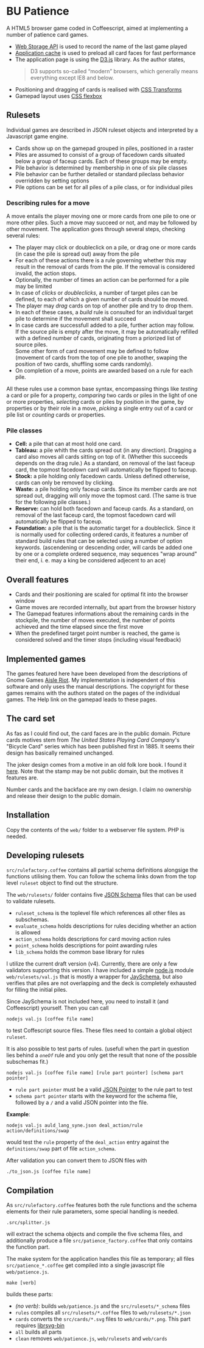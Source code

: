 # BU Patience

A HTML5 browser game coded in Coffeescript, aimed at implementing a number of patience card games.

- [Web Storage API](http://www.whatwg.org/specs/web-apps/current-work/multipage/webstorage.html)
  is used to record the name of the last game played
- [Application cache](http://www.whatwg.org/specs/web-apps/current-work/multipage/offline.html#appcache)
  is used to preload all card faces for fast performance
- The application page is using the [D3.js](https://github.com/mbostock/d3/wiki) library.
  As the author states, 
  > D3 supports so-called “modern” browsers, which generally means everything except IE8 and below.
- Positioning and dragging of cards is realised with [CSS Transforms](http://www.w3.org/TR/css3-transforms)
- Gamepad layout uses [CSS flexbox](http://www.w3.org/TR/css3-flexbox)

## Rulesets

Individual games are described in JSON ruleset objects and interpreted by a Javascript game engine.

- Cards show up on the gamepad grouped in piles, positioned in a raster 
- Piles are assumed to consist of a group of facedown cards situated below a group of faceup cards.
  Each of these groups may be empty.
- Pile behavior is determined by membership in one of six pile classes
- Pile behavior can be further detailed or standard pileclass behavior overridden by setting options
- Pile options can be set for all piles of a pile class, or for individual piles

### Describing rules for a move

A move entails the player moving one or more cards from one pile to one or more other piles.
Such a move may succeed or not, and may be followed by other movement. The application goes through
several steps, checking several rules:

- The player may click or doubleclick on a pile, or drag one or more cards (in case the pile is
  spread out) away from the pile
- For each of these actions there is a rule governing whether this may result in the removal of
  cards from the pile. If the removal is considered invalid, the action stops.
- Optionally, the number of times an action can be performed for a pile may be limited
- In case of _clicks_ or _doubleclicks_, a number of target piles can be defined, to each of which
  a given number of cards should be moved.
- The player may _drag_ cards on top of another pile and try to drop them.
- In each of these cases, a _build_ rule is consulted for an individual target pile to determine
  if the movement shall succeed
- In case cards are successfull added to a pile, further action may follow.  
  If the source pile is empty after the move, it may be automatically refilled with
  a defined number of cards, originating from a priorized list of source piles.  
  Some other form of card movement may be defined to follow (movement of cards from the
  top of one pile to another, swaping the position of two cards, shuffling some cards randomly).
- On completion of a move, points are awarded based on a rule for each pile.

All these rules use a common base syntax, encompassing things like _testing_ a card or pile
for a property, _comparing_ two cards or piles in the light of one or more properties,
_selecting_ cards or piles by position in the game, by properties or by their role in a move,
_picking_ a single entry out of a card or pile list or _counting_ cards or properties.

### Pile classes

- __Cell:__ a pile that can at most hold one card.
- __Tableau:__ a pile whith the cards spread out (in any direction). Dragging
  a card also moves all cards sitting on top of it. (Whether this succeeds depends on the
  drag rule.) As a standard, on removal of the last faceup card, the topmost facedown card
  will automatically be flipped to faceup.
- __Stock:__ a pile holding only facedown cards. Unless defined otherwise, cards
  can only be removed by clicking.
- __Waste:__ a pile holding only faceup cards. Since its member cards are not spread
  out, dragging will only move the topmost card. (The same is true for the following pile classes.)
- __Reserve:__ can hold both facedown and faceup cards. As a standard, on removal
  of the last faceup card, the topmost facedown card will automatically be flipped to faceup.
- __Foundation:__ a pile that is the automatic target for a doubleclick. Since
  it is normally used for collecting ordered cards, it features a number of standard build rules
  that can be selected using a number of option keywords. (ascendening or descending order, will
  cards be added one by one or a complete ordered sequence, may sequences "wrap around" their end,
  i. e. may a king be considered adjecent to an ace)

## Overall features

- Cards and their positioning are scaled for optimal fit into the browser window
- Game moves are recorded internally, but apart from the browser history
- The Gamepad features informations about the remaining cards in the stockpile,
  the number of moves executed, the number of points achieved and the time elapsed 
  since the first move
- When the predefined target point number is reached, the game is considered solved
  and the timer stops (including visual feedback)

## Implemented games

The games featured here have been developed from the descriptions of Gnome Games 
[Aisle Riot](https://help.gnome.org/users/aisleriot/stable/index.html). My implementation
is independent of this software and only uses the manual descriptions. The copyright for
these games remains with the authors stated on the pages of the individual games. The Help
link on the gamepad leads to these pages.

## The card set

As fas as I could find out, the card faces are in the public domain. Picture cards motives
stem from _The United States Playing Card Company_'s "Bicycle Card" series which has been
published first in 1885. It seems their design has basically remained unchanged.

The joker design comes from a motive in an old folk lore book. I found it
[here](https://commons.wikimedia.org/wiki/File:DBP_1977_922_Till_Eulenspiegel.jpg). Note that
the stamp may be not public domain, but the motives it features are.

Number cards and the backface are my own design. I claim no ownership and release their design
to the public domain.

## Installation

Copy the contents of the `web/` folder to a webserver file system. PHP is needed.

## Developing rulesets

`src/rulefactory.coffee` contains all partial schema definitions alongsige the functions
utilising them. You can follow the schema links down from the top level `ruleset` object to find
out the structure.

The `web/rulesets/` folder contains five [JSON Schema](http://json-schema.org/) files that
can be used to validate rulesets.

- `ruleset_schema` is the toplevel file which references all other files as subschemas.
- `evaluate_schema` holds descriptions for rules deciding whether an action is allowed
- `action_schema` holds descriptions for card moving action rules
- `point_schema` holds descriptions for point awarding rules
- `lib_schema` holds the common base library for rules

I utilize the current draft version (v4). Currently, there are only a few validators supporting
this version. I have included a simple [node.js](http://nodejs.org) module `web/rulesets/val.js`
that is mostly a wrapper for [JaySchema](https://github.com/natesilva/jayschema), but also verifies
that piles are not overlapping and the deck is completely exhausted for filling the initial piles.

Since JaySchema is not included here, you need to install it (and Coffeescript) yourself.
Then you can call

    nodejs val.js [coffee file name]

to test Coffescript source files. These files need to contain a global object `ruleset`.

It is also possible to test parts of rules. (usefull when the part in question lies behind
a _`oneOf`_ rule and you only get the result that none of the possible subschemas fit.)


    nodejs val.js [coffee file name] [rule part pointer] [schema part pointer]

- `rule part pointer` must be a valid
  [JSON Pointer](http://tools.ietf.org/html/draft-ietf-appsawg-json-pointer-07) to the
  rule part to test
- `schema part pointer` starts with the keyword for the schema file, followed by a `/`
  and a valid JSON pointer into the file.

__Example__:

    nodejs val.js auld_lang_syne.json deal_action/rule action/definitions/swap

would test the `rule` property of the `deal_action` entry against the `definitions/swap` part
of file `action_schema`.

After validation you can convert them to JSON files with

    ./to_json.js [coffee file name]

## Compilation

As `src/rulefactory.coffee` features both the rule functions and the schema elements for their
rule parameters, some special handling is needed.

    .src/splitter.js

will extract the schema objects and compile the five schema files, and additionally produce a file
`src/patience_factory.coffee` that only contains the function part.

The make system for the application handles this file as temporary; all files `src/patience_*.coffee`
get compiled into a single javascript file `web/patience.js`.

    make [verb]
 
builds these parts:
 
- _(no verb)_: builds `web/patience.js` and the `src/rulesets/*_schema` files
- `rules` compiles all `src/rulesets/*.coffee` files to `web/rulesets/*.json`
- `cards` converts the `src/cards/*.svg` files to `web/cards/*.png`. This part requires
  [librsvg-bin](https://wiki.gnome.org/LibRsvg)
- `all` builds all parts
- `clean` removes `web/patience.js`, `web/rulesets` and `web/cards`

